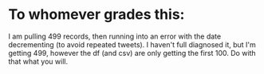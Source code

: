 # To whomever grades this: 

I am pulling 499 records, then running into an error with the date decrementing (to avoid repeated tweets). I haven't full diagnosed it, but I'm getting 499, however the df (and csv) are only getting the first 100. Do with that what you will. 
